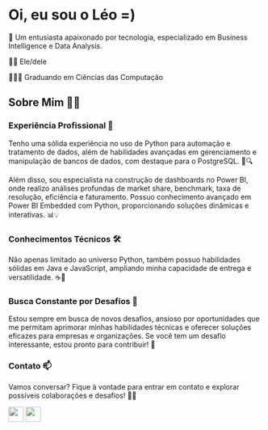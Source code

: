 # Oi, eu sou o Léo =)
💼 Um entusiasta apaixonado por tecnologia, especializado em Business Intelligence e Data Analysis. 

🏳️‍🌈 Ele/dele

👨🏾‍💻 Graduando em Ciências das Computação

## Sobre Mim 👨‍💻

### Experiência Profissional 🚀

Tenho uma sólida experiência no uso de Python para automação e tratamento de dados, além de habilidades avançadas em gerenciamento e manipulação de bancos de dados, com destaque para o PostgreSQL. 🐍🔍

Além disso, sou especialista na construção de dashboards no Power BI, onde realizo análises profundas de market share, benchmark, taxa de resolução, eficiência e faturamento. Possuo conhecimento avançado em Power BI Embedded com Python, proporcionando soluções dinâmicas e interativas. 📊💡

### Conhecimentos Técnicos 🛠️

Não apenas limitado ao universo Python, também possuo habilidades sólidas em Java e JavaScript, ampliando minha capacidade de entrega e versatilidade. ☕🚀

### Busca Constante por Desafios 🌟

Estou sempre em busca de novos desafios, ansioso por oportunidades que me permitam aprimorar minhas habilidades técnicas e oferecer soluções eficazes para empresas e organizações. Se você tem um desafio interessante, estou pronto para contribuir! 💪

### Contato 📫

Vamos conversar? Fique à vontade para entrar em contato e explorar possíveis colaborações e desafios! 📧👋

<a href="https://www.linkedin.com/in/oleoespindola/" target="_blank" alt="LinkedIn"><img src="https://cdn-icons-png.flaticon.com/512/145/145807.png" height="30px" target="_blank"></a>
<a href="https://instagram.com/oleoespindola" target="_blank" alt="Instagram"><img src="https://cdn-icons-png.flaticon.com/512/1409/1409946.png" height="30px" target="_blank"></a>

